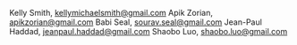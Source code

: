 
Kelly Smith, kellymichaelsmith@gmail.com
Apik Zorian, apikzorian@gmail.com
Babi Seal, sourav.seal@gmail.com
Jean-Paul Haddad, jeanpaul.haddad@gmail.com
Shaobo Luo, shaobo.luo@gmail.com